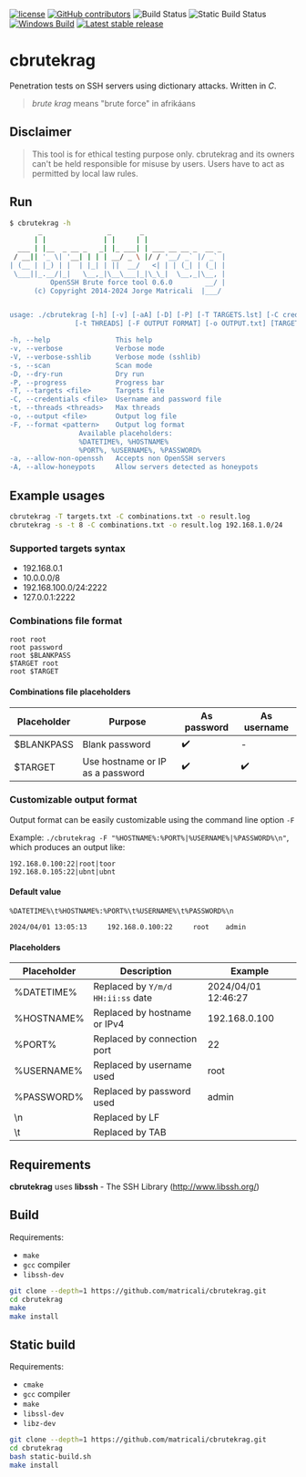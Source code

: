 [![license](https://img.shields.io/github/license/matricali/cbrutekrag.svg)](https://matricali.mit-license.org/2014)
[![GitHub contributors](https://img.shields.io/github/contributors/matricali/cbrutekrag.svg)](https://github.com/matricali/cbrutekrag/graphs/contributors) ![Build Status](https://github.com/matricali/cbrutekrag/actions/workflows/build.yml/badge.svg?event=push)
![Static Build Status](https://github.com/matricali/cbrutekrag/actions/workflows/static-build.yml/badge.svg?event=push)
[![Windows Build](https://github.com/matricali/cbrutekrag/actions/workflows/windows-build.yml/badge.svg?branch=master)](https://github.com/matricali/cbrutekrag/actions/workflows/windows-build.yml)
[![Latest stable release](https://img.shields.io/badge/dynamic/json.svg?label=stable&url=https%3A%2F%2Fapi.github.com%2Frepos%2Fmatricali%2Fcbrutekrag%2Freleases%2Flatest&query=%24.name&colorB=blue)](https://github.com/matricali/cbrutekrag/releases/latest)

# cbrutekrag
Penetration tests on SSH servers using dictionary attacks. Written in _C_.

> _brute krag_ means "brute force" in afrikáans

## Disclaimer
>This tool is for ethical testing purpose only.
>cbrutekrag and its owners can't be held responsible for misuse by users.
>Users have to act as permitted by local law rules.

## Run

```bash
$ cbrutekrag -h
       _                _       _
      | |              | |     | |
  ___ | |__  _ __ _   _| |_ ___| | ___ __ __ _  __ _
 / __|| '_ \| '__| | | | __/ _ \ |/ / '__/ _` |/ _` |
| (__ | |_) | |  | |_| | ||  __/   <| | | (_| | (_| |
 \___||_.__/|_|   \__,_|\__\___|_|\_\_|  \__,_|\__, |
          OpenSSH Brute force tool 0.6.0        __/ |
      (c) Copyright 2014-2024 Jorge Matricali  |___/


usage: ./cbrutekrag [-h] [-v] [-aA] [-D] [-P] [-T TARGETS.lst] [-C credentials.lst]
                [-t THREADS] [-F OUTPUT FORMAT] [-o OUTPUT.txt] [TARGETS...]

-h, --help                This help
-v, --verbose             Verbose mode
-V, --verbose-sshlib      Verbose mode (sshlib)
-s, --scan                Scan mode
-D, --dry-run             Dry run
-P, --progress            Progress bar
-T, --targets <file>      Targets file
-C, --credentials <file>  Username and password file
-t, --threads <threads>   Max threads
-o, --output <file>       Output log file
-F, --format <pattern>    Output log format
                 Available placeholders:
                 %DATETIME%, %HOSTNAME%
                 %PORT%, %USERNAME%, %PASSWORD%
-a, --allow-non-openssh   Accepts non OpenSSH servers
-A, --allow-honeypots     Allow servers detected as honeypots
```

## Example usages
```bash
cbrutekrag -T targets.txt -C combinations.txt -o result.log
cbrutekrag -s -t 8 -C combinations.txt -o result.log 192.168.1.0/24
```

### Supported targets syntax

* 192.168.0.1
* 10.0.0.0/8
* 192.168.100.0/24:2222
* 127.0.0.1:2222

### Combinations file format
```
root root
root password
root $BLANKPASS
$TARGET root
root $TARGET
```

#### Combinations file placeholders

|Placeholder|Purpose|As password| As username|
|------------|------|-----------|------------|
|$BLANKPASS|Blank password|✔️|-|
|$TARGET|Use hostname or IP as a password|✔️|✔️|

### Customizable output format

Output format can be easily customizable using the command line option `-F`

Example: `./cbrutekrag -F "%HOSTNAME%:%PORT%|%USERNAME%|%PASSWORD%\n"`, which
produces an output like:

```
192.168.0.100:22|root|toor
192.168.0.105:22|ubnt|ubnt
```

#### Default value

`%DATETIME%\t%HOSTNAME%:%PORT%\t%USERNAME%\t%PASSWORD%\n`

```
2024/04/01 13:05:13     192.168.0.100:22     root    admin
```

#### Placeholders

|Placeholder|Description                       |Example            |
|-----------|----------------------------------|-------------------|
|%DATETIME% |Replaced by `Y/m/d HH:ii:ss` date |2024/04/01 12:46:27|
|%HOSTNAME% |Replaced by hostname or IPv4      |192.168.0.100      |
|%PORT%     |Replaced by connection port       |22                 |
|%USERNAME% |Replaced by username used         |root               |
|%PASSWORD% |Replaced by password used         |admin              |
|\n         |Replaced by LF                    |                   |
|\t         |Replaced by TAB                   |                   |


## Requirements
**cbrutekrag** uses **libssh** - The SSH Library (http://www.libssh.org/)

## Build

Requirements:

* `make`
* `gcc` compiler
* `libssh-dev`

```bash
git clone --depth=1 https://github.com/matricali/cbrutekrag.git
cd cbrutekrag
make
make install
```

## Static build

Requirements:

* `cmake`
* `gcc` compiler
* `make`
* `libssl-dev`
* `libz-dev`

```bash
git clone --depth=1 https://github.com/matricali/cbrutekrag.git
cd cbrutekrag
bash static-build.sh
make install
```
